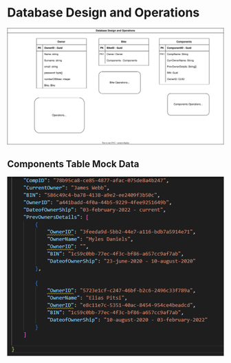 # Database Design and Operations

![](images/tracing-db.drawio.svg)

## Components Table Mock Data 

![](images/MockJson.PNG)
